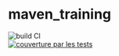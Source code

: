 # maven_training     
![build CI](https://github.com/Hachemi9/maven_training/actions/workflows/build.yml/badge.svg)     
[![couverture par les tests](https://codecov.io/gh/Hachemi9/maven_training/branch/main/graph/badge.svg)](https://codecov.io/gh/Hachemi9/maven_training)
